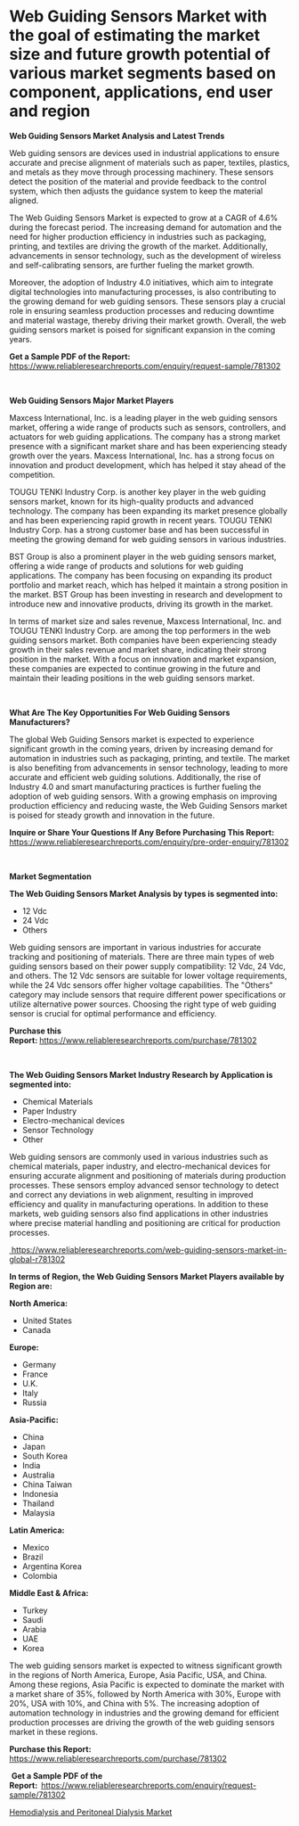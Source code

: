 <p><h1>Web Guiding Sensors Market with the goal of estimating the market size and future growth potential of various market segments based on component, applications, end user and region</h1></p><p><strong>Web Guiding Sensors Market Analysis and Latest Trends</strong></p>
<p><p>Web guiding sensors are devices used in industrial applications to ensure accurate and precise alignment of materials such as paper, textiles, plastics, and metals as they move through processing machinery. These sensors detect the position of the material and provide feedback to the control system, which then adjusts the guidance system to keep the material aligned.</p><p>The Web Guiding Sensors Market is expected to grow at a CAGR of 4.6% during the forecast period. The increasing demand for automation and the need for higher production efficiency in industries such as packaging, printing, and textiles are driving the growth of the market. Additionally, advancements in sensor technology, such as the development of wireless and self-calibrating sensors, are further fueling the market growth.</p><p>Moreover, the adoption of Industry 4.0 initiatives, which aim to integrate digital technologies into manufacturing processes, is also contributing to the growing demand for web guiding sensors. These sensors play a crucial role in ensuring seamless production processes and reducing downtime and material wastage, thereby driving their market growth. Overall, the web guiding sensors market is poised for significant expansion in the coming years.</p></p>
<p><strong>Get a Sample PDF of the Report:&nbsp;</strong> <a href="https://www.reliableresearchreports.com/enquiry/request-sample/781302">https://www.reliableresearchreports.com/enquiry/request-sample/781302</a></p>
<p>&nbsp;</p>
<p><strong>Web Guiding Sensors Major Market Players</strong></p>
<p><p>Maxcess International, Inc. is a leading player in the web guiding sensors market, offering a wide range of products such as sensors, controllers, and actuators for web guiding applications. The company has a strong market presence with a significant market share and has been experiencing steady growth over the years. Maxcess International, Inc. has a strong focus on innovation and product development, which has helped it stay ahead of the competition.</p><p>TOUGU TENKI Industry Corp. is another key player in the web guiding sensors market, known for its high-quality products and advanced technology. The company has been expanding its market presence globally and has been experiencing rapid growth in recent years. TOUGU TENKI Industry Corp. has a strong customer base and has been successful in meeting the growing demand for web guiding sensors in various industries.</p><p>BST Group is also a prominent player in the web guiding sensors market, offering a wide range of products and solutions for web guiding applications. The company has been focusing on expanding its product portfolio and market reach, which has helped it maintain a strong position in the market. BST Group has been investing in research and development to introduce new and innovative products, driving its growth in the market.</p><p>In terms of market size and sales revenue, Maxcess International, Inc. and TOUGU TENKI Industry Corp. are among the top performers in the web guiding sensors market. Both companies have been experiencing steady growth in their sales revenue and market share, indicating their strong position in the market. With a focus on innovation and market expansion, these companies are expected to continue growing in the future and maintain their leading positions in the web guiding sensors market.</p></p>
<p>&nbsp;</p>
<p><strong>What Are The Key Opportunities For Web Guiding Sensors Manufacturers?</strong></p>
<p><p>The global Web Guiding Sensors market is expected to experience significant growth in the coming years, driven by increasing demand for automation in industries such as packaging, printing, and textile. The market is also benefiting from advancements in sensor technology, leading to more accurate and efficient web guiding solutions. Additionally, the rise of Industry 4.0 and smart manufacturing practices is further fueling the adoption of web guiding sensors. With a growing emphasis on improving production efficiency and reducing waste, the Web Guiding Sensors market is poised for steady growth and innovation in the future.</p></p>
<p><strong>Inquire or Share Your Questions If Any Before Purchasing This Report:</strong> <a href="https://www.reliableresearchreports.com/enquiry/pre-order-enquiry/781302">https://www.reliableresearchreports.com/enquiry/pre-order-enquiry/781302</a></p>
<p>&nbsp;</p>
<p><strong>Market Segmentation</strong></p>
<p><strong>The Web Guiding Sensors Market Analysis by types is segmented into:</strong></p>
<p><ul><li>12 Vdc</li><li>24 Vdc</li><li>Others</li></ul></p>
<p><p>Web guiding sensors are important in various industries for accurate tracking and positioning of materials. There are three main types of web guiding sensors based on their power supply compatibility: 12 Vdc, 24 Vdc, and others. The 12 Vdc sensors are suitable for lower voltage requirements, while the 24 Vdc sensors offer higher voltage capabilities. The "Others" category may include sensors that require different power specifications or utilize alternative power sources. Choosing the right type of web guiding sensor is crucial for optimal performance and efficiency.</p></p>
<p><strong>Purchase this Report:&nbsp;</strong><a href="https://www.reliableresearchreports.com/purchase/781302">https://www.reliableresearchreports.com/purchase/781302</a></p>
<p>&nbsp;</p>
<p><strong>The Web Guiding Sensors Market Industry Research by Application is segmented into:</strong></p>
<p><ul><li>Chemical Materials</li><li>Paper Industry</li><li>Electro-mechanical devices</li><li>Sensor Technology</li><li>Other</li></ul></p>
<p><p>Web guiding sensors are commonly used in various industries such as chemical materials, paper industry, and electro-mechanical devices for ensuring accurate alignment and positioning of materials during production processes. These sensors employ advanced sensor technology to detect and correct any deviations in web alignment, resulting in improved efficiency and quality in manufacturing operations. In addition to these markets, web guiding sensors also find applications in other industries where precise material handling and positioning are critical for production processes.</p></p>
<p><a href="https://www.reliableresearchreports.com/web-guiding-sensors-market-in-global-r781302">&nbsp;https://www.reliableresearchreports.com/web-guiding-sensors-market-in-global-r781302</a></p>
<p><strong>In terms of Region, the Web Guiding Sensors Market Players available by Region are:</strong></p>
<p>
    <p> <strong> North America: </strong>
        <ul>
            <li>United States</li>
            <li>Canada</li>
        </ul>
        </p> 
    <p> <strong> Europe: </strong>
        <ul>
            <li>Germany</li>
            <li>France</li>
            <li>U.K.</li>
            <li>Italy</li>
            <li>Russia</li>
        </ul>
        </p> 
    <p> <strong> Asia-Pacific: </strong>
        <ul>
            <li>China</li>
            <li>Japan</li>
            <li>South Korea</li>
            <li>India</li>
            <li>Australia</li>
            <li>China Taiwan</li>
            <li>Indonesia</li>
            <li>Thailand</li>
            <li>Malaysia</li>
        </ul>
        </p> 
    <p> <strong> Latin America: </strong>
        <ul>
            <li>Mexico</li>
            <li>Brazil</li>
            <li>Argentina Korea</li>
            <li>Colombia</li>
        </ul>
        </p> 
    <p> <strong> Middle East & Africa: </strong>
        <ul>
            <li>Turkey</li>
            <li>Saudi</li>
            <li>Arabia</li>
            <li>UAE</li>
            <li>Korea</li>
        </ul>
    </p>
    </p>
<p><p>The web guiding sensors market is expected to witness significant growth in the regions of North America, Europe, Asia Pacific, USA, and China. Among these regions, Asia Pacific is expected to dominate the market with a market share of 35%, followed by North America with 30%, Europe with 20%, USA with 10%, and China with 5%. The increasing adoption of automation technology in industries and the growing demand for efficient production processes are driving the growth of the web guiding sensors market in these regions.</p></p>
<p><strong>Purchase this Report: </strong><a href="https://www.reliableresearchreports.com/purchase/781302">https://www.reliableresearchreports.com/purchase/781302</a></p>
<p>&nbsp;<strong>Get a Sample PDF of the Report:&nbsp;&nbsp;</strong><a href="https://www.reliableresearchreports.com/enquiry/request-sample/781302">https://www.reliableresearchreports.com/enquiry/request-sample/781302</a></p>
<p><strong></strong></p>
<p><p><a href="https://mire-aunt-385.notion.site/Hemodialysis-and-Peritoneal-Dialysis-Market-Outlook-Industry-Overview-and-Forecast-2024-to-2031-13323ca9ad7444f5ad2f6743e35bf45e">Hemodialysis and Peritoneal Dialysis Market</a></p></p>